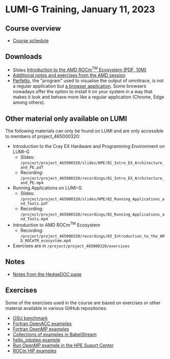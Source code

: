 # LUMI-G Training, January 11, 2023

## Course overview

-   [Course schedule](schedule.md)

## Downloads

-   Slides [Introduction to the AMD ROCm<sup>TM</sup> Ecosystem (PDF, 10M)](files/LUMIG_training_AMD_ecosystem_11_01_2023.pdf)
-   [Additional notes and exercises from the AMD session](https://hackmd.io/@gmarkoma/HyAx9y2ci)
-   [Perfetto](https://perfetto.dev/), the "program" used to visualise the output of omnitrace, is not a regular application but 
    [a browser application](https://ui.perfetto.dev/). Some browsers nowadays offer the option to install it on your
    system in a way that makes it look and behave more like a regular application (Chrome, Edge among others).

## Other material only available on LUMI

The following materials can only be found on LUMI and are only accessible to members of project_465000320:

-   Introduction to the Cray EX Hardware and Programming Environment on LUMI-G
    -   Slides: <code>/project/project_465000320/slides/HPE/01_Intro_EX_Architecture_and_PE.pdf</code>
    -   Recording: <code>/project/project_465000320/recordings/01_Intro_EX_Architecture_and_PE.mp4</code> 
-   Running Applications on LUMI-G
    -   Slides: <code>/project/project_465000320/slides/HPE/02_Running_Applications_and_Tools.pdf</code>
    -   Recording: <code>/project/project_465000320/recordings/02_Running_Applications_and_Tools.mp4</code>
-   Introduction to AMD ROCm<sup>TM</sup> Ecosystem
    -   Recording: <code>/project/project_465000320/recordings/03_Introduction_to_the_AMD_ROCmTM_ecosystem.mp4</code>
-   Exercises are in <code>/project/project_465000320/exercises</code>


## Notes

-   [Notes from the HedgeDOC page](hedgedoc_notes.md)


## Exercises

Some of the exercises used in the course are based on exercises or other material available in various GitHub repositories:

-   [OSU benchmark](https://mvapich.cse.ohio-state.edu/download/mvapich/osu-micro-benchmarks-5.9.tar.gz)
-   [Fortran OpenACC examples](https://github.com/RonRahaman/openacc-mpi-demos)
-   [Fortran OpenMP examples](https://github.com/ye-luo/openmp-target)
-   [Collections of examples in BabelStream](https://github.com/UoB-HPC/BabelStream)
-   [hello_jobstep example](https://code.ornl.gov/olcf/hello_jobstep)
-   [Run OpenMP example in the HPE Suport Center](https://support.hpe.com/hpesc/public/docDisplay?docId=a00114008en_us&docLocale=en_US&page=Run_an_OpenMP_Application.html)
-   [ROCm HIP examples](https://github.com/ROCm-Developer-Tools/HIP-Examples)
